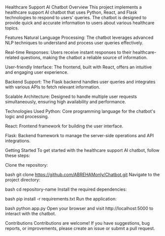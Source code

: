 Healthcare Support AI Chatbot
Overview
This project implements a healthcare support AI chatbot that uses Python, React, and Flask technologies to respond to users' queries. The chatbot is designed to provide quick and accurate information to users about various healthcare topics.

Features
Natural Language Processing: The chatbot leverages advanced NLP techniques to understand and process user queries effectively.

Real-time Responses: Users receive instant responses to their healthcare-related questions, making the chatbot a reliable source of information.

User-friendly Interface: The frontend, built with React, offers an intuitive and engaging user experience.

Backend Support: The Flask backend handles user queries and integrates with various APIs to fetch relevant information.

Scalable Architecture: Designed to handle multiple user requests simultaneously, ensuring high availability and performance.

Technologies Used
Python: Core programming language for the chatbot's logic and processing.

React: Frontend framework for building the user interface.

Flask: Backend framework to manage the server-side operations and API integrations.

Getting Started
To get started with the healthcare support AI chatbot, follow these steps:

Clone the repository:

bash
git clone https://github.com/ABREHAMonly/Chatbot.git
Navigate to the project directory:

bash
cd repository-name
Install the required dependencies:

bash
pip install -r requirements.txt
Run the application:

bash
python app.py
Open your browser and visit http://localhost:5000 to interact with the chatbot.

Contributions
Contributions are welcome! If you have suggestions, bug reports, or improvements, please create an issue or submit a pull request.
